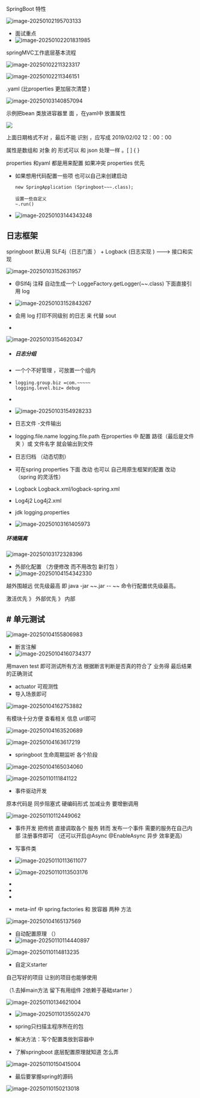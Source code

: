 SpringBoot 特性





![image-20250102195703133](C:\Users\ZhuanZ\AppData\Roaming\Typora\typora-user-images\image-20250102195703133.png)



* 面试重点 
* ![image-20250102201831985](C:\Users\ZhuanZ\AppData\Roaming\Typora\typora-user-images\image-20250102201831985.png)





springMVC工作底层基本流程

![image-20250102211323317](C:\Users\ZhuanZ\AppData\Roaming\Typora\typora-user-images\image-20250102211323317.png)

![image-20250102211346151](C:\Users\ZhuanZ\AppData\Roaming\Typora\typora-user-images\image-20250102211346151.png)





.yaml (比properties 更加层次清楚 )

![image-20250103140857094](C:\Users\ZhuanZ\AppData\Roaming\Typora\typora-user-images\image-20250103140857094.png)



示例把bean 类放进容器里 面 ，在yaml中 放置属性 

![](C:\Users\ZhuanZ\AppData\Roaming\Typora\typora-user-images\image-20250103141733104.png)

上面日期格式不对 ，最后不能 识别 ，应写成 2019/02/02 12：00：00

属性是数组和 对象 的 形式可以  和 json 处理一样 。[ ]   { }



properties 和yaml 都是用来配置  如果冲突 properties 优先 



* 如果想用代码配置一些项  也可以自己来创建启动   

  ```
  new SpringApplication (Springboot~~~.class);
  
  设置一些自定义 
  ~.run()
  ```

  

* ![image-20250103144343248](C:\Users\ZhuanZ\AppData\Roaming\Typora\typora-user-images\image-20250103144343248.png)



## 日志框架



springboot 默认用 SLF4j（日志门面   ）  + Logback (日志实现 )			---> 接口和实现

![image-20250103152631957](C:\Users\ZhuanZ\AppData\Roaming\Typora\typora-user-images\image-20250103152631957.png)



* @Slf4j   注释 自动生成一个 LoggeFactory.getLogger(~~.class)   下面直接引用 log 
* ![image-20250103152843267](C:\Users\ZhuanZ\AppData\Roaming\Typora\typora-user-images\image-20250103152843267.png)

* 会用 log 打印不同级别 的日志 来 代替 sout
* 

![image-20250103154620347](C:\Users\ZhuanZ\AppData\Roaming\Typora\typora-user-images\image-20250103154620347.png)



* ##### 日志分组 

* 一个个不好管理 ，可放置一个组内 

* ``` 
  logging.group.biz =com.~~~~~
  logging.level.biz= debug 
  ```

* 

* ![image-20250103154928233](C:\Users\ZhuanZ\AppData\Roaming\Typora\typora-user-images\image-20250103154928233.png)





* 日志文件 -文件输出 
* logging.file.name                        logging.file.path  在properties 中 配置   路径（最后是文件夹 ）或 文件名字 就会输出到文件 



* 日志归档  （动态切割） 
* 可在spring properties 下面 改动 也可以  自己用原生框架的配置  改动  （spring 的灵活性）
* Logback     Logback.xml/logback-spring.xml
* Log4j2          Log4j2.xml
* jdk                 logging.properties
* ![image-20250103161405973](C:\Users\ZhuanZ\AppData\Roaming\Typora\typora-user-images\image-20250103161405973.png)



##### 环境隔离 

![image-20250103172328396](C:\Users\ZhuanZ\AppData\Roaming\Typora\typora-user-images\image-20250103172328396.png)



* 外部化配置   （方便修改 而不用改包 新打包 ）
* ![image-20250104154342330](C:\Users\ZhuanZ\AppData\Roaming\Typora\typora-user-images\image-20250104154342330.png)

越外围越远     优先级最高 即 java  -jar ~~.jar  --  ~~   命令行配置优先级最高。

激活优先    》	外部优先   》 内部 





## # 单元测试

![image-20250104155806983](C:\Users\ZhuanZ\AppData\Roaming\Typora\typora-user-images\image-20250104155806983.png)

* 断言注解 
* ![image-20250104160734377](C:\Users\ZhuanZ\AppData\Roaming\Typora\typora-user-images\image-20250104160734377.png)

用maven test 即可测试所有方法  根据断言判断是否真的符合了 业务得 最后结果的正确测试 



* actuator  可观测性 
* 导入场景即可 

![image-20250104162753882](C:\Users\ZhuanZ\AppData\Roaming\Typora\typora-user-images\image-20250104162753882.png)

有模块十分方便 查看相关 信息 url即可 

![image-20250104163520689](C:\Users\ZhuanZ\AppData\Roaming\Typora\typora-user-images\image-20250104163520689.png)

![image-20250104163617219](C:\Users\ZhuanZ\AppData\Roaming\Typora\typora-user-images\image-20250104163617219.png)







* springboot 生命周期监听    各个阶段



![image-20250104165034060](C:\Users\ZhuanZ\AppData\Roaming\Typora\typora-user-images\image-20250104165034060.png)



![image-20250110111841122](C:\Users\ZhuanZ\AppData\Roaming\Typora\typora-user-images\image-20250110111841122.png)



* 事件驱动开发 

原本代码是 同步阻塞式   硬编码形式     加减业务 要增删调用

![image-20250110112449062](C:\Users\ZhuanZ\AppData\Roaming\Typora\typora-user-images\image-20250110112449062.png)

* 事件开发 把传统 直接调取各个 服务  转而 发布一个事件    需要的服务在自己内部 注册事件即可 （还可以开启@Async @EnableAsync 异步 效率更高）
* 写事件类 
* ![image-20250110113611077](C:\Users\ZhuanZ\AppData\Roaming\Typora\typora-user-images\image-20250110113611077.png)
* ![image-20250110113503176](C:\Users\ZhuanZ\AppData\Roaming\Typora\typora-user-images\image-20250110113503176.png)

* 
* 
* 
* meta-inf 中 spring.factories   和  放容器 两种 方法   

![image-20250104165137569](C:\Users\ZhuanZ\AppData\Roaming\Typora\typora-user-images\image-20250104165137569.png)



* 自动配置原理 （）
* ![image-20250110114440897](C:\Users\ZhuanZ\AppData\Roaming\Typora\typora-user-images\image-20250110114440897.png)



![image-20250110114813235](C:\Users\ZhuanZ\AppData\Roaming\Typora\typora-user-images\image-20250110114813235.png)





* 自定义starter

自己写好的项目  让别的项目也能够使用

（1.去掉main方法 留下有用组件   2依赖于基础starter    ）

![image-20250110134621004](C:\Users\ZhuanZ\AppData\Roaming\Typora\typora-user-images\image-20250110134621004.png)



* ![image-20250110135502470](C:\Users\ZhuanZ\AppData\Roaming\Typora\typora-user-images\image-20250110135502470.png)

* spring只扫描主程序所在的包
* 解决方法：写个配置类放到容器中
* 了解springboot 底层配置原理就知道 怎么弄 

![image-20250110150415004](C:\Users\ZhuanZ\AppData\Roaming\Typora\typora-user-images\image-20250110150415004.png)





* 最后要掌握spring的源码

![image-20250110150213018](C:\Users\ZhuanZ\AppData\Roaming\Typora\typora-user-images\image-20250110150213018.png)
